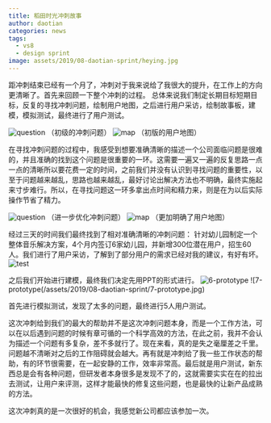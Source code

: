 ```yaml
---
title: 稻田时光冲刺故事
author: daotian
categories: news
tags:
  - vs8
  - design sprint
image: assets/2019/08-daotian-sprint/heying.jpg
---
```

距冲刺结束已经有一个月了，冲刺对于我来说给了我很大的提升，在工作上的方向更清晰了。首先来回顾一下整个冲刺的过程。
总体来说我们制定长期目标短期目标，反复的寻找冲刺问题，绘制用户地图，之后进行用户采访，绘制故事板，建模，模拟测试，最终进行了用户测试。

![question](/assets/2019/08-daotian-sprint/1-question.jpg)
（初级的冲刺问题）
![map](/assets/2019/08-daotian-sprint/2-map.jpg)
（初版的用户地图）

在寻找冲刺问题的过程中，我感受到想要准确清晰的描述一个公司面临问题是很难的，并且准确的找到这个问题是很重要的一环。这需要一遍又一遍的反复思路一点一点的清晰所以要花费一定的时间，之前我们并没有认识到寻找问题的重要性，以至于问题越来越乱，思路也越来越乱，最好讨论出解决方法也不明确，最终实施起来寸步难行。所以，在寻找问题这一环多拿出点时间和精力来，则是在为以后实际操作节省了精力。

![question](/assets/2019/08-daotian-sprint/3-question.jpg)
（进一步优化冲刺问题）
![map](/assets/2019/08-daotian-sprint/4-map.jpg)
（更加明确了用户地图）

经过三天的时间我们最终找到了相对准确清晰的冲刺问题：
针对幼儿园制定一个整体音乐解决方案，4个月内签订6家幼儿园，并新增300位潜在用户，招生60人。我们进行了用户采访，了解到了部分用户的需求已经对我的建议，有好有坏。
![test](/assets/2019/08-daotian-sprint/5-test.jpg)

之后我们开始进行建模，最终我们决定先用PPT的形式进行。
![6-prototype](/assets/2019/08-daotian-sprint/6-prototype.jpg)
![7-prototype(/assets/2019/08-daotian-sprint/7-prototype.jpg)

首先进行模拟测试，发现了太多的问题，最终进行5人用户测试。

这次冲刺给到我们的最大的帮助并不是这次冲刺问题本身，而是一个工作方法，可以在以后遇到问题的时候有章可循的一个科学高效的方法，在此之前，我并不会认为描述一个问题有多复杂，差不多就行了。现在来看，真的是失之毫厘差之千里。问题越不清晰对之后的工作阻碍就会越大。再有就是冲刺给了我一些工作状态的帮助，有的环节很需要，在一起安静的工作，效率非常高。最后就是用户测试，新东西总是会有各种问题，但研发者本身很多是发现不了的，这就需要实实在在的拉出去测试，让用户来评测，这样才能最快的修复这些问题，也是最快的让新产品成熟的方法。

这次冲刺真的是一次很好的机会，我感觉新公司都应该参加一次。
